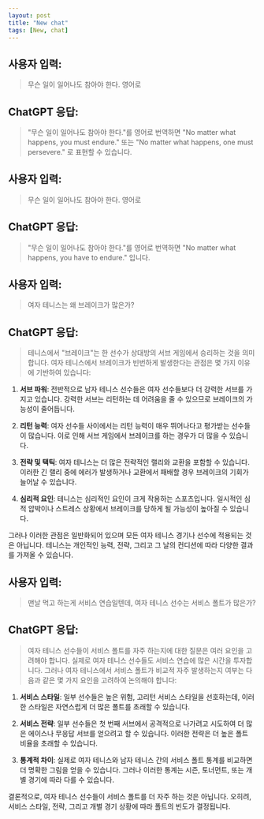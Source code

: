 ```yaml
---
layout: post
title: "New chat"
tags: [New, chat]
---
```


## 사용자 입력:
> 무슨 일이 일어나도 참아야 한다. 영어로

## ChatGPT 응답:
> "무슨 일이 일어나도 참아야 한다."를 영어로 번역하면 "No matter what happens, you must endure." 또는 "No matter what happens, one must persevere." 로 표현할 수 있습니다.

## 사용자 입력:
> 무슨 일이 일어나도 참아야 한다. 영어로

## ChatGPT 응답:
> "무슨 일이 일어나도 참아야 한다."를 영어로 번역하면 "No matter what happens, you have to endure." 입니다.

## 사용자 입력:
> 여자 테니스는 왜 브레이크가 많은가?

## ChatGPT 응답:
> 테니스에서 "브레이크"는 한 선수가 상대방의 서브 게임에서 승리하는 것을 의미합니다. 여자 테니스에서 브레이크가 빈번하게 발생한다는 관점은 몇 가지 이유에 기반하여 있습니다:

1. **서브 파워**: 전반적으로 남자 테니스 선수들은 여자 선수들보다 더 강력한 서브를 가지고 있습니다. 강력한 서브는 리턴하는 데 어려움을 줄 수 있으므로 브레이크의 가능성이 줄어듭니다.

2. **리턴 능력**: 여자 선수들 사이에서는 리턴 능력이 매우 뛰어나다고 평가받는 선수들이 많습니다. 이로 인해 서브 게임에서 브레이크를 하는 경우가 더 많을 수 있습니다.

3. **전략 및 택틱**: 여자 테니스는 더 많은 전략적인 랠리와 교환을 포함할 수 있습니다. 이러한 긴 랠리 중에 에러가 발생하거나 교환에서 패배할 경우 브레이크의 기회가 늘어날 수 있습니다.

4. **심리적 요인**: 테니스는 심리적인 요인이 크게 작용하는 스포츠입니다. 일시적인 심적 압박이나 스트레스 상황에서 브레이크를 당하게 될 가능성이 높아질 수 있습니다.

그러나 이러한 관점은 일반화되어 있으며 모든 여자 테니스 경기나 선수에 적용되는 것은 아닙니다. 테니스는 개인적인 능력, 전략, 그리고 그 날의 컨디션에 따라 다양한 결과를 가져올 수 있습니다.

## 사용자 입력:
> 맨날 먹고 하는게 서비스 연습일텐데, 여자 테니스 선수는 서비스 폴트가 많은가?

## ChatGPT 응답:
> 여자 테니스 선수들이 서비스 폴트를 자주 하는지에 대한 질문은 여러 요인을 고려해야 합니다. 실제로 여자 테니스 선수들도 서비스 연습에 많은 시간을 투자합니다. 그러나 여자 테니스에서 서비스 폴트가 비교적 자주 발생하는지 여부는 다음과 같은 몇 가지 요인을 고려하여 논의해야 합니다:

1. **서비스 스타일**: 일부 선수들은 높은 위험, 고리턴 서비스 스타일을 선호하는데, 이러한 스타일은 자연스럽게 더 많은 폴트를 초래할 수 있습니다.

2. **서비스 전략**: 일부 선수들은 첫 번째 서브에서 공격적으로 나가려고 시도하여 더 많은 에이스나 무응답 서브를 얻으려고 할 수 있습니다. 이러한 전략은 더 높은 폴트 비율을 초래할 수 있습니다.

3. **통계적 차이**: 실제로 여자 테니스와 남자 테니스 간의 서비스 폴트 통계를 비교하면 더 명확한 그림을 얻을 수 있습니다. 그러나 이러한 통계는 시즌, 토너먼트, 또는 개별 경기에 따라 다를 수 있습니다.

결론적으로, 여자 테니스 선수들이 서비스 폴트를 더 자주 하는 것은 아닙니다. 오히려, 서비스 스타일, 전략, 그리고 개별 경기 상황에 따라 폴트의 빈도가 결정됩니다.

